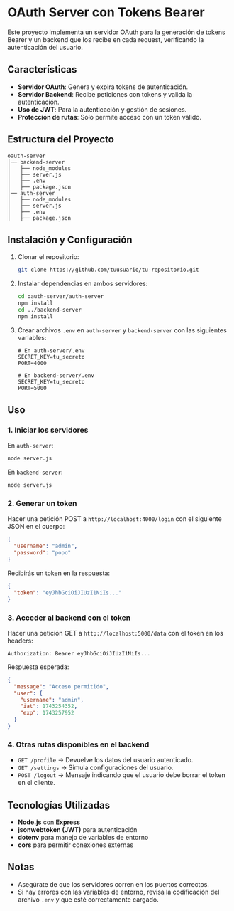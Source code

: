 # OAuth Server con Tokens Bearer

Este proyecto implementa un servidor OAuth para la generación de tokens Bearer y un backend que los recibe en cada request, verificando la autenticación del usuario.

## Características

- **Servidor OAuth**: Genera y expira tokens de autenticación.
- **Servidor Backend**: Recibe peticiones con tokens y valida la autenticación.
- **Uso de JWT**: Para la autenticación y gestión de sesiones.
- **Protección de rutas**: Solo permite acceso con un token válido.

## Estructura del Proyecto

```
oauth-server    
│── backend-server
│   ├── node_modules
│   ├── server.js
│   ├── .env
│   ├── package.json
│── auth-server
│   ├── node_modules
│   ├── server.js
│   ├── .env
│   ├── package.json
```

## Instalación y Configuración

1. Clonar el repositorio:
   ```sh
   git clone https://github.com/tuusuario/tu-repositorio.git
   ```
2. Instalar dependencias en ambos servidores:
   ```sh
   cd oauth-server/auth-server
   npm install
   cd ../backend-server
   npm install
   ```
3. Crear archivos `.env` en `auth-server` y `backend-server` con las siguientes variables:
   ```env
   # En auth-server/.env
   SECRET_KEY=tu_secreto
   PORT=4000
   ```
   ```env
   # En backend-server/.env
   SECRET_KEY=tu_secreto
   PORT=5000
   ```

## Uso

### 1. Iniciar los servidores

En `auth-server`:

```sh
node server.js
```

En `backend-server`:

```sh
node server.js
```

### 2. Generar un token

Hacer una petición POST a `http://localhost:4000/login` con el siguiente JSON en el cuerpo:

```json
{
  "username": "admin",
  "password": "popo"
}
```

Recibirás un token en la respuesta:

```json
{
  "token": "eyJhbGciOiJIUzI1NiIs..."
}
```

### 3. Acceder al backend con el token

Hacer una petición GET a `http://localhost:5000/data` con el token en los headers:

```
Authorization: Bearer eyJhbGciOiJIUzI1NiIs...
```

Respuesta esperada:

```json
{
  "message": "Acceso permitido",
  "user": {
    "username": "admin",
    "iat": 1743254352,
    "exp": 1743257952
  }
}
```

### 4. Otras rutas disponibles en el backend

- `GET /profile` → Devuelve los datos del usuario autenticado.
- `GET /settings` → Simula configuraciones del usuario.
- `POST /logout` → Mensaje indicando que el usuario debe borrar el token en el cliente.

## Tecnologías Utilizadas

- **Node.js** con **Express**
- **jsonwebtoken (JWT)** para autenticación
- **dotenv** para manejo de variables de entorno
- **cors** para permitir conexiones externas

## Notas

- Asegúrate de que los servidores corren en los puertos correctos.
- Si hay errores con las variables de entorno, revisa la codificación del archivo `.env` y que esté correctamente cargado.


